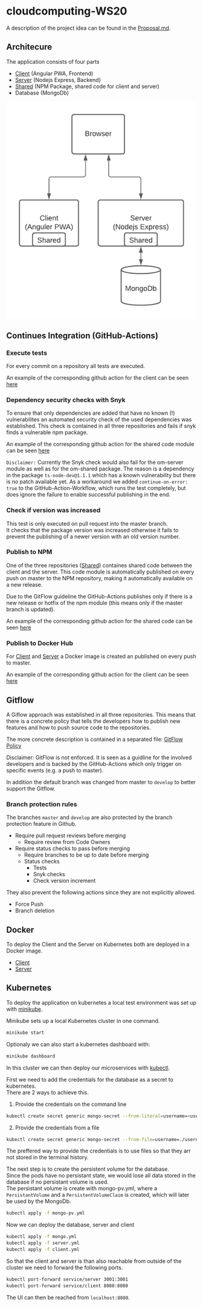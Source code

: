 # cloudcomputing-WS20

A description of the project idea can be found in the [Proposal.md](https://github.com/LAndrosch/cloudcomputing-WS20/blob/main/Proposal.md).

## Architecure

The application consists of four parts
- [Client](https://github.com/setre-jku-cs/om-client) (Angular PWA, Frontend)
- [Server](https://github.com/setre-jku-cs/om-server) (Nodejs Express, Backend)
- [Shared](https://github.com/setre-jku-cs/om-shared) (NPM Package, shared code for client and server)
- Database (MongoDb)

![Architecture](architecture.png)

## Continues Integration (GitHub-Actions)
### Execute tests

For every commit on a repository all tests are executed.

An example of the corresponding github action for the client can be seen [here](github-actions/client/run-test.yml)

### Dependency security checks with Snyk

To ensure that only dependencies are added that have no known (!) vulnerabilites an automated security check of the used dependencies was established. This check is contained in all three repositories and fails if snyk finds a vulnerable npm package. 

An example of the corresponding github action for the shared code module can be seen [here](github-actions/shared/snyk-check.yml)

`Disclaimer:` Currently the Snyk check would also fail for the om-server module as well as for the om-shared package. The reason is a dependency in the package `ts-node-dev@1.1.1` which has a known vulnerability but there is no patch available yet. As a workaround we added `continue-on-error: true` to the GitHub-Action-Workflow, which runs the test completely, but does ignore the failure to enable successful publishing in the end.  
### Check if version was increased

This test is only executed on pull request into the master branch.  
It checks that the package version was increased otherwise it fails to prevent the publishing of a newer version with an old version number.

### Publish to NPM

One of the three repositories ([Shared](https://github.com/setre-jku-cs/om-shared)) containes shared code between the client and the server. This code module is automatically published on every push on master to the NPM repository, making it automatically available on a new release. 

Due to the GitFlow guideline the GitHub-Actions publishes only if there is a new release or hotfix of the npm module (this means only if the master branch is updated).

An example of the corresponding github action for the shared code can be seen [here](github-actions/shared/npm-publish.yml)

### Publish to Docker Hub
For [Client](https://github.com/setre-jku-cs/om-client) and [Server](https://github.com/setre-jku-cs/om-server) a Docker image is created an published on every push to master.

An example of the corresponding github action for the client can be seen [here](github-actions/client/docker-push.yml)


## Gitflow

A Giflow approach was established in all three repositories. This means that there is a concrete policy that tells the developers how to publish new features and how to push source code to the repositories. 

The more concrete description is contained in a separated file: [GitFlow Policy](gitflow/gitflow.md)

Disclaimer: GitFlow is not enforced. It is seen as a guidline for the involved developers and is backed by the GitHub-Actions which only trigger on specific events (e.g. a push to master).

In addition the default branch was changed from master to `develop` to better support the Gitflow.

### Branch protection rules
The branches `master` and `develop` are also protected by the branch protection feature in Github.
- Require pull request reviews before merging
    - Require review from Code Owners
- Require status checks to pass before merging
    - Require branches to be up to date before merging
    - Status checks 
        - Tests
        - Snyk checks
        - Check version increment

They also prevent the following actions since they are not explicitly allowed.
- Force Push
- Branch deletion

## Docker

To deploy the Client and the Server on Kubernetes both are deployed in a Docker image.
- [Client](docker/client/Dockerfile)
- [Server](docker/server/Dockerfile)

## Kubernetes

To deploy the application on kubernetes a local test environment was set up with [minikube](https://minikube.sigs.k8s.io/docs/).

Minikube sets up a local Kubernetes cluster in one command.  

```bash
minikube start
```

Optionaly we can also start a kubernetes dashboard with:
```bash
minikube dashboard
```

In this cluster we can then deploy our microservices with [kubectl](https://kubernetes.io/docs/reference/kubectl/kubectl/).  

First we need to add the credentials for the database as a secret to kubernetes.  
There are 2 ways to achieve this.  

1. Provide the credentials on the command line
```bash
kubectl create secret generic mongo-secret --from-literal=username=<username> --from-literal=password=<password>
```

2. Provide the credentials from a file
```bash
kubectl create secret generic mongo-secret --from-file=username=./username.txt --from-file=password=./password.txt
```

The preffered way to provide the credentials is to use files so that they arr not stored in the terminal history.  
  
The next step is to create the persistent volume for the database.  
Since the pods have no persistant state, we would lose all data stored in the database if no persistant volume is used.  
The persistant volume is create with mongo-pv.yml, where a `PersistantVolume` and a `PersistentVolumeClaim` is created, which will later be used by the MongoDb.  

```bash
kubectl apply -f mongo-pv.yml
``` 
   
Now we can deploy the database, server and client

```bash
kubectl apply -f mongo.yml
kubectl apply -f server.yml
kubectl apply -f client.yml
```

So that the client and server is than also reachable from outside of the cluster we need to forward the following ports.
```bash
kubectl port-forward service/server 3001:3001
kubectl port-forward service/client 8080:8080
```

The UI can then be reached from `localhost:8080`.